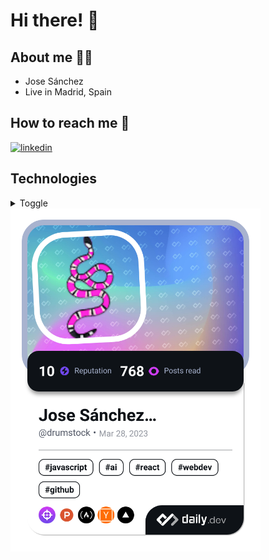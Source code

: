 # Hi there! 👋

## About me 🙋‍♂️
* Jose Sánchez
* Live in Madrid, Spain


## How to reach me 🤙

[![linkedin](https://img.shields.io/badge/-LinkedIn-0A66C2?logo=linkedin&Color=white&style=for-the-badge&link=https://www.linkedin.com/in/jsanchezverdu/)](https://www.linkedin.com/in/jsanchezverdu/)


## Technologies
<details markdown="tech">
<summary>Toggle</summary>

### Proficient
* React (and Next.js)
* PHP
* MongoDB
* WebSockets
* TypeScript
* React Native
* Nest.js
* Python
* Git
* AWS
* CI/CD (with Github Actions or AWS CodePipeline)


### Knowledgeable
* Kotlin (and Java)
* Objective-C
* Swift
* Docker

### Interested
* Astro
* WebAssembly
* Kubernetes
* Svelte
* Rust
* WebRTC
* Go
* Vue.js
  
</details>
<a href="https://app.daily.dev/drumstock"><img src="https://github.com/JoseSanchez54/JoseSanchez54/blob/main/devcard.png" width="400" alt="Jose Sánchez (Drumstock)'s Dev Card"/></a>

